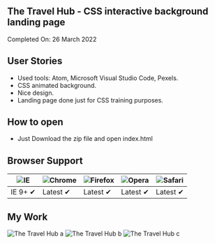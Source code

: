 ## The Travel Hub - CSS interactive background landing page

Completed On: 26 March 2022

## User Stories

- Used tools: Atom, Microsoft Visual Studio Code, Pexels.
- CSS animated background.
- Nice design.
- Landing page done just for CSS training purposes.

## How to open

- Just Download the zip file and open index.html

## Browser Support

![IE](https://cdnjs.cloudflare.com/ajax/libs/browser-logos/46.0.0/archive/internet-explorer-tile_10-11/internet-explorer-tile_10-11_48x48.png) | ![Chrome](https://cdnjs.cloudflare.com/ajax/libs/browser-logos/46.0.0/archive/chrome_12-48/chrome_12-48_48x48.png) | ![Firefox](https://cdnjs.cloudflare.com/ajax/libs/browser-logos/46.0.0/archive/firefox_3.5-22/firefox_3.5-22_48x48.png) | ![Opera](https://cdnjs.cloudflare.com/ajax/libs/browser-logos/46.0.0/archive/opera_15-32/opera_15-32_48x48.png) | ![Safari](https://cdnjs.cloudflare.com/ajax/libs/browser-logos/46.0.0/archive/safari_1-7/safari_1-7_48x48.png)
--- | --- | --- | --- | --- |
IE 9+ ✔ | Latest ✔ | Latest ✔ | Latest ✔ | Latest ✔ |

## My Work

![The Travel Hub a](https://i.ibb.co/YQ4Ky36/ss1.png)
![The Travel Hub b](https://i.ibb.co/9wFFm7v/ss2.png)
![The Travel Hub c](https://i.ibb.co/mzMtmM3/ss3.png)